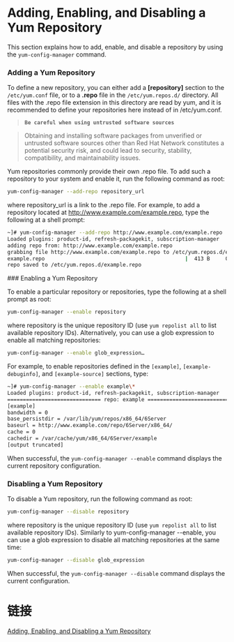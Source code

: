 # Adding, Enabling, and Disabling a Yum Repository

This section explains how to add, enable, and disable a repository by using the `yum-config-manager` command.

### Adding a Yum Repository

To define a new repository, you can either add a **[repository]** section to the `/etc/yum.conf` file, or to a **.repo** file 
in the `/etc/yum.repos.d/` directory. All files with the .repo file extension in this directory are read by yum, 
and it is recommended to define your repositories here instead of in /etc/yum.conf.

> **`Be careful when using untrusted software sources`**

> Obtaining and installing software packages from unverified or untrusted software sources other than 
> Red Hat Network constitutes a potential security risk, and could lead to security, stability, compatibility, 
> and maintainability issues.

Yum repositories commonly provide their own .repo file. To add such a repository to your system and enable it, 
run the following command as root:

```bash
yum-config-manager --add-repo repository_url
```

where repository_url is a link to the .repo file. For example, to add a repository located at 
http://www.example.com/example.repo, type the following at a shell prompt:

```bash
~]# yum-config-manager --add-repo http://www.example.com/example.repo
Loaded plugins: product-id, refresh-packagekit, subscription-manager
adding repo from: http://www.example.com/example.repo
grabbing file http://www.example.com/example.repo to /etc/yum.repos.d/example.repo
example.repo                                             |  413 B     00:00
repo saved to /etc/yum.repos.d/example.repo
```

###⁠ Enabling a Yum Repository

To enable a particular repository or repositories, type the following at a shell prompt as root:

```bash
yum-config-manager --enable repository
```

where repository is the unique repository ID (use `yum repolist all` to list available repository IDs). 
Alternatively, you can use a glob expression to enable all matching repositories:

```bash
yum-config-manager --enable glob_expression…
```

For example, to enable repositories defined in the `[example]`, `[example-debuginfo]`, and `[example-source]`
sections, type:

```bash
~]# yum-config-manager --enable example\*
Loaded plugins: product-id, refresh-packagekit, subscription-manager
============================== repo: example ==============================
[example]
bandwidth = 0
base_persistdir = /var/lib/yum/repos/x86_64/6Server
baseurl = http://www.example.com/repo/6Server/x86_64/
cache = 0
cachedir = /var/cache/yum/x86_64/6Server/example
[output truncated]
```

When successful, the `yum-config-manager --enable` command displays the current repository configuration.

### Disabling a Yum Repository

To disable a Yum repository, run the following command as root:

```bash
yum-config-manager --disable repository
```

where repository is the unique repository ID (use `yum repolist all` to list available repository IDs). 
Similarly to yum-config-manager --enable, you can use a glob expression to disable all matching repositories at the same time:

```bash
yum-config-manager --disable glob_expression
```

When successful, the `yum-config-manager --disable` command displays the current configuration.

# 链接

[Adding, Enabling, and Disabling a Yum Repository](https://access.redhat.com/documentation/en-US/Red_Hat_Enterprise_Linux/6/html/Deployment_Guide/sec-Managing_Yum_Repositories.html)
